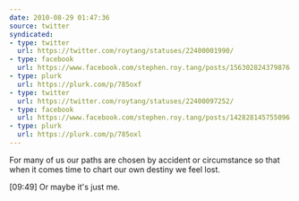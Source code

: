 ```yaml
---
date: 2010-08-29 01:47:36
source: twitter
syndicated:
- type: twitter
  url: https://twitter.com/roytang/statuses/22400001990/
- type: facebook
  url: https://www.facebook.com/stephen.roy.tang/posts/156302824379876
- type: plurk
  url: https://plurk.com/p/785oxf
- type: twitter
  url: https://twitter.com/roytang/statuses/22400097252/
- type: facebook
  url: https://www.facebook.com/stephen.roy.tang/posts/142828145755096
- type: plurk
  url: https://plurk.com/p/785oxl  
---
```


For many of us our paths are chosen by accident or circumstance so that when it comes time to chart our own destiny we feel lost.

[09:49] Or maybe it's just me.